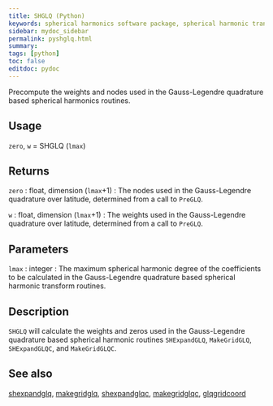 ```yaml
---
title: SHGLQ (Python)
keywords: spherical harmonics software package, spherical harmonic transform, legendre functions, multitaper spectral analysis, fortran, Python, gravity, magnetic field
sidebar: mydoc_sidebar
permalink: pyshglq.html
summary:
tags: [python]
toc: false
editdoc: pydoc
---
```


Precompute the weights and nodes used in the Gauss-Legendre quadrature based spherical harmonics routines.

## Usage

`zero`, `w` = SHGLQ (`lmax`)

## Returns

`zero` : float, dimension (`lmax`+1)
:   The nodes used in the Gauss-Legendre quadrature over latitude, determined from a call to `PreGLQ`.

`w` : float, dimension (`lmax`+1)
:   The weights used in the Gauss-Legendre quadrature over latitude, determined from a call to `PreGLQ`.

## Parameters

`lmax` : integer
:   The maximum spherical harmonic degree of the coefficients to be calculated in the Gauss-Legendre quadrature based spherical harmonic transform routines.

## Description

`SHGLQ` will calculate the weights and zeros used in the Gauss-Legendre quadrature based spherical harmonic routines `SHExpandGLQ`, `MakeGridGLQ`, `SHExpandGLQC`, and `MakeGridGLQC`.

## See also

[shexpandglq](pyshexpandglq.html), [makegridglq](pymakegridglq.html), [shexpandglqc](pyshexpandglqc.html), [makegridglqc](pymakegridglqc.html), [glqgridcoord](pyglqgridcoord.html)
